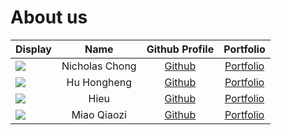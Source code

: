 # About us


| Display                                             |      Name      |               Github Profile                |                 Portfolio                 |
|-----------------------------------------------------|:--------------:|:-------------------------------------------:|:-----------------------------------------:|
| ![](https://via.placeholder.com/100.png?text=Photo) | Nicholas Chong |  [Github](https://github.com/nicholascxh)   | [Portfolio](team/nicholascxh.md)  |
| ![](https://via.placeholder.com/100.png?text=Photo) |  Hu Hongheng   |        [Github](https://github.com/)        |  [Portfolio](team/hudou0420.md)   |
| ![](https://via.placeholder.com/100.png?text=Photo) |      Hieu      | [Github](https://github.com/trunghjieu2506) |     [Portfolio](team/trunghjieu2506.md)     |
| ![](https://via.placeholder.com/100.png?text=Photo) |  Miao Qiaozi   |  [Github](https://github.com/GeorgeSJ1869)  | [Portfolio](team/georgesj1869.md) |

